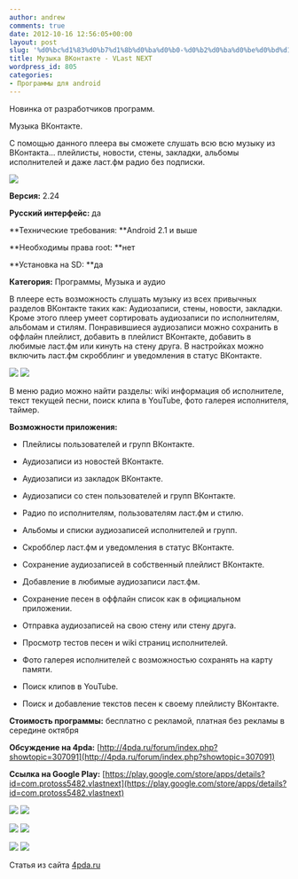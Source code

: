 ```yaml
---
author: andrew
comments: true
date: 2012-10-16 12:56:05+00:00
layout: post
slug: '%d0%bc%d1%83%d0%b7%d1%8b%d0%ba%d0%b0-%d0%b2%d0%ba%d0%be%d0%bd%d1%82%d0%b0%d0%ba%d1%82%d0%b5-vlast-next'
title: Музыка ВКонтакте - VLast NEXT
wordpress_id: 805
categories:
- Программы для android
---
```


Новинка от разработчиков программ.





Музыка ВКонтакте.





С помощью данного плеера вы сможете слушать всю всю музыку из ВКонтакта... плейлисты, новости, стены, закладки, альбомы исполнителей и даже ласт.фм радио без подписки.





![](http://s.4pda.ru/wp-content/uploads/2012/09/logonewv4-480x234.png)


 <!-- more -->


**Версия:** 2.24





**Русский интерфейс:** да





**Технические требования: **Android 2.1 и выше





**Необходимы права root: **нет





**Установка на SD: **да





**Категория:** Программы, Музыка и аудио





В плеере есть возможность слушать музыку из всех привычных разделов ВКонтакте таких как: Аудиозаписи, стены, новости, закладки. Кроме этого плеер умеет сортировать аудиозаписи по исполнителям, альбомам и стилям. Понравившиеся аудиозаписи можно сохранить в оффлайн плейлист, добавить в плейлист ВКонтакте, добавить в любимые ласт.фм или кинуть на стену друга. В настройках можно включить ласт.фм скробблинг и уведомления в статус ВКонтакте.





![](http://s.4pda.ru/wp-content/uploads/2012/09/ed_jfttlgoa-288x480.jpg)
![](http://s.4pda.ru/wp-content/uploads/2012/09/gn2lbtlgtw4-288x480.jpg)





В меню радио можно найти разделы: wiki информация об исполнителе, текст текущей песни, поиск клипа в YouTube, фото галерея исполнителя, таймер.





**Возможности приложения:**








  * Плейлисы пользователей и групп ВКонтакте.



  * Аудиозаписи из новостей ВКонтакте.



  * Аудиозаписи из закладок ВКонтакте.



  * Аудиозаписи со стен пользователей и групп ВКонтакте.



  * Радио по исполнителям, пользователям ласт.фм и стилю.



  * Альбомы и списки аудиозаписей исполнителей и групп.



  * Скробблер ласт.фм и уведомления в статус ВКонтакте.



  * Сохранение аудиозаписей в собственный плейлист ВКонтакте.



  * Добавление в любимые аудиозаписи ласт.фм.



  * Сохранение песен в оффлайн список как в официальном приложении.



  * Отправка аудиозаписей на свою стену или стену друга.



  * Просмотр тестов песен и wiki страниц исполнителей.



  * Фото галерея исполнителей с возможностью сохранять на карту памяти.



  * Поиск клипов в YouTube.



  * Поиск и добавление текстов песен к своему плейлисту ВКонтакте.






**Стоимость программы:** бесплатно с рекламой, платная без рекламы в середине октября





**Обсуждение на 4pda:** [http://4pda.ru/forum/index.php?showtopic=307091](http://4pda.ru/forum/index.php?showtopic=307091)





**Ссылка на Google Play:** [https://play.google.com/store/apps/details?id=com.protoss5482.vlastnext](https://play.google.com/store/apps/details?id=com.protoss5482.vlastnext)





![](http://s.4pda.ru/wp-content/uploads/2012/09/5vrgyhygiqm-288x480.jpg)
![](http://s.4pda.ru/wp-content/uploads/2012/09/63ggfubfkjg-288x480.jpg)



![](http://s.4pda.ru/wp-content/uploads/2012/09/dt2zqn4hxys-288x480.jpg)
![](http://s.4pda.ru/wp-content/uploads/2012/09/86misvfbcuo-288x480.jpg)



![](http://s.4pda.ru/wp-content/uploads/2012/09/zcxkjku3rmg-288x480.jpg)
![](http://s.4pda.ru/wp-content/uploads/2012/09/s0mzmj0govs-288x480.jpg)





Статья из сайта [4pda.ru](http://4pda.ru/2012/10/15/73004/)
